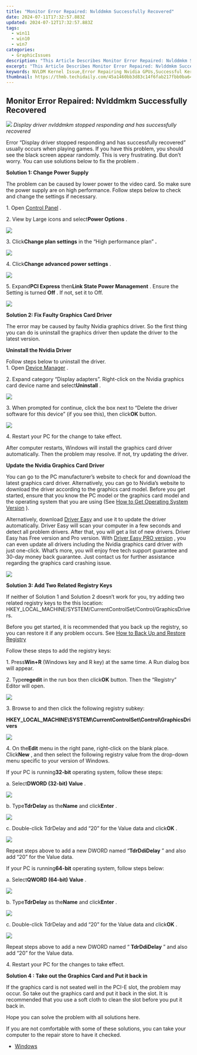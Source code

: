 ```yaml
---
title: "Monitor Error Repaired: Nvlddmkm Successfully Recovered"
date: 2024-07-11T17:32:57.883Z
updated: 2024-07-12T17:32:57.883Z
tags:
  - win11
  - win10
  - win7
categories:
  - GraphicIssues
description: "This Article Describes Monitor Error Repaired: Nvlddmkm Successfully Recovered"
excerpt: "This Article Describes Monitor Error Repaired: Nvlddmkm Successfully Recovered"
keywords: NVLDM Kernel Issue,Error Repairing Nvidia GPUs,Successful Kernel Recovery,Monitoring Errors in Computers,System Stability Improvement Post-Repair,Kernel Error Resolution Guide,GPU Kernel Driver Troubleshooting
thumbnail: https://thmb.techidaily.com/45a1460bb3d83c14f6fab217fbb0ba6456c10cd4af0bd545fe595145134aa150.jpg
---
```


## Monitor Error Repaired: Nvlddmkm Successfully Recovered

![](https://images.drivereasy.com/wp-content/uploads/2017/04/img_58fd77e68afed.jpg)
 _Display driver nvlddmkm stopped responding and has successfully recovered_
  
 Error “Display driver stopped responding and has successfully recovered” usually occurs when playing games. If you have this problem, you should see the black screen appear randomly. This is very frustrating. But don’t worry. You can use solutions below to fix the problem .  
  
**Solution 1: Change Power Supply**
  
 The problem can be caused by lower power to the video card. So make sure the power supply are on high performance. Follow steps below to check and change the settings if necessary.  
  
 1\. Open [Control Panel](https://tools.techidaily.com/drivereasy/download/) .  
  
 2\. View by Large icons and select**Power Options** .  
  
![](https://images.drivereasy.com/wp-content/uploads/2017/04/img_58fdc56193bee.jpg)
  
 3\. Click**Change plan settings** in the “High performance plan” **.**
  
![](https://images.drivereasy.com/wp-content/uploads/2017/04/img_58fdc6095a244.jpg)
  
 4\. Click**Change advanced power settings** .  
  
![](https://images.drivereasy.com/wp-content/uploads/2017/04/img_58fdc662f10a7.png)
  
 5\. Expand**PCI Express** then**Link State Power Management** . Ensure the Setting is turned **Off** . If not, set it to Off.  
  
![](https://images.drivereasy.com/wp-content/uploads/2017/04/img_58fdc6a8bb61b.png)
  
 **Solution 2: Fix Faulty Graphics Card Driver**
  
 The error may be caused by faulty Nvidia graphics driver. So the first thing you can do is uninstall the graphics driver then update the driver to the latest version.  
  
 **Uninstall the Nvidia Driver**
  
 Follow steps below to uninstall the driver.  
 1\. Open [Device Manager](https://tools.techidaily.com/drivereasy/download/) .  
  
 2\. Expand category “Display adapters”. Right-click on the Nvidia graphics card device name and select**Uninstall** .  
  
![](https://images.drivereasy.com/wp-content/uploads/2017/04/img_58fd7f5175ab6.jpg)

 3\. When prompted for continue, click the box next to “Delete the driver software for this device” (if you see this), then click**OK**  button.  
  
![](https://images.drivereasy.com/wp-content/uploads/2017/04/img_58fd7f69c729a.png)
  
 4\. Restart your PC for the change to take effect.  
  
 After computer restarts, Windows will install the graphics card driver automatically. Then the problem may resolve. If not, try updating the driver.  
  
**Update the Nvidia Graphics Card Driver**
  
 You can go to the PC manufacturer’s website to check for and download the latest graphics card driver. Alternatively, you can go to Nvidia’s website to download the driver according to the graphics card model. Before you get started, ensure that you know the PC model or the graphics card model and the operating system that you are using (See [How to Get Operating System Version](https://tools.techidaily.com/drivereasy/download/) ).  
  
 Alternatively, download [Driver Easy](https://tools.techidaily.com/drivereasy/download/) and use it to update the driver automatically. Driver Easy will scan your computer in a few seconds and detect all problem drivers. After that, you will get a list of new drivers. Driver Easy has Free version and Pro version. With [Driver Easy PRO version](https://tools.techidaily.com/drivereasy/download/) , you can even update all drivers including the Nvidia graphics card driver with just one-click. What’s more, you will enjoy free tech support guarantee and 30-day money back guarantee. Just contact us for further assistance regarding the graphics card crashing issue.  
  
![](https://images.drivereasy.com/wp-content/uploads/2017/04/img_58fda0c612fb9.png)

**Solution 3: Add Two Related Registry Keys**
  
 If neither of Solution 1 and Solution 2 doesn’t work for you, try adding two related registry keys to the this location:  HKEY\_LOCAL\_MACHINE/SYSTEM/CurrentControlSet/Control/GraphicsDrivers.
  
 Before you get started, it is recommended that you back up the registry, so you can restore it if any problem occurs. See [How to Back Up and Restore Registry](https://tools.techidaily.com/drivereasy/download/)
  
 Follow these steps to add the registry keys:  
  
 1\. Press**Win+R** (Windows key and R key) at the same time. A Run dialog box will appear.  
  
 2\. Type**regedit** in the run box then click**OK** button. Then the “Registry” Editor will open.  
  
![](https://images.drivereasy.com/wp-content/uploads/2016/02/img_56d1514256cf9.png)

 3\. Browse to and then click the following registry subkey:

 **HKEY\_LOCAL\_MACHINE\\SYSTEM\\CurrentControlSet\\Control\\GraphicsDrivers**
  
![](https://images.drivereasy.com/wp-content/uploads/2016/02/img_56d15158994b0.png)

  4\. On the**Edit** menu in the right pane, right-click on the blank place. Click**New** , and then select the following registry value from the drop-down menu specific to your version of Windows.

 If your PC is running**32-bit** operating system, follow these steps:  
  
 a. Select**DWORD (32-bit) Value** .  
  
![](https://images.drivereasy.com/wp-content/uploads/2016/02/img_56d151767ad5b.png)

  b. Type**TdrDelay** as the**Name** and click**Enter** .  
  
![](https://images.drivereasy.com/wp-content/uploads/2016/02/img_56d15185e69a6.png)

 c. Double-click TdrDelay and add “20” for the Value data and click**OK** .  
  
![](https://images.drivereasy.com/wp-content/uploads/2017/04/img_58fdcefb5f556.png)

 Repeat steps above to add a new DWORD named “**TdrDdiDelay** ” and also add “20” for the Value data.  
  
 If your PC is running**64-bit** operating system, follow steps below:

 a. Select**QWORD (64-bit) Value** .  
  
![](https://images.drivereasy.com/wp-content/uploads/2016/02/img_56d151bc4d971.png)

  b. Type**TdrDelay** as the**Name** and click**Enter** .  
  
![](https://images.drivereasy.com/wp-content/uploads/2016/02/img_56d151caa9437.png)

  c. Double-click TdrDelay and add “20” for the Value data and click**OK** .  
  
![](https://images.drivereasy.com/wp-content/uploads/2017/04/img_58fdd06cb443f.png)

 Repeat steps above to add a new DWORD named “ **TdrDdiDelay** ” and also add  “20” for the Value data.  
  
4\. Restart your PC for the changes to take effect.

**Solution 4 : Take out the Graphics Card and Put it back in**
  
 If the graphics card is not seated well in the PCI-E slot, the problem may occur. So take out the graphics card and put it back in the slot. It is recommended that you use a soft cloth to clean the slot before you put it back in.  
  
 Hope you can solve the problem with all solutions here.  
  
 If you are not comfortable with some of these solutions, you can take your computer to the repair store to have it checked.

* [Windows](https://tools.techidaily.com/drivereasy/download/)

<ins class="adsbygoogle"
     style="display:block"
     data-ad-format="autorelaxed"
     data-ad-client="ca-pub-7571918770474297"
     data-ad-slot="1223367746"></ins>



<ins class="adsbygoogle"
     style="display:block"
     data-ad-client="ca-pub-7571918770474297"
     data-ad-slot="8358498916"
     data-ad-format="auto"
     data-full-width-responsive="true"></ins>




